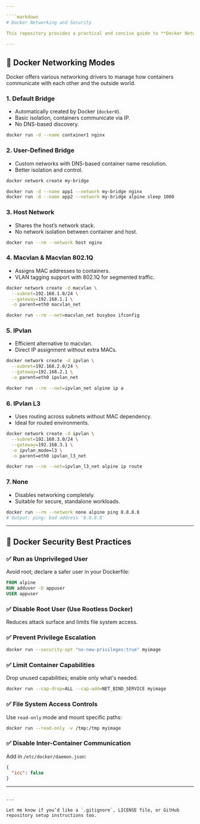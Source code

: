 ```yaml
---

````markdown
# Docker Networking and Security

This repository provides a practical and concise guide to **Docker Networking** modes and essential **Docker Security** best practices. It's designed for DevOps engineers, developers, and security enthusiasts aiming to deploy containers in a more robust and secure manner.

---
```


## 📡 Docker Networking Modes

Docker offers various networking drivers to manage how containers communicate with each other and the outside world.

### 1. Default Bridge
- Automatically created by Docker (`docker0`).
- Basic isolation, containers communicate via IP.
- No DNS-based discovery.

```bash
docker run -d --name container1 nginx
````

### 2. User-Defined Bridge

* Custom networks with DNS-based container name resolution.
* Better isolation and control.

```bash
docker network create my-bridge

docker run -d --name app1 --network my-bridge nginx
docker run -d --name app2 --network my-bridge alpine sleep 1000
```

### 3. Host Network

* Shares the host’s network stack.
* No network isolation between container and host.

```bash
docker run --rm --network host nginx
```

### 4. Macvlan & Macvlan 802.1Q

* Assigns MAC addresses to containers.
* VLAN tagging support with 802.1Q for segmented traffic.

```bash
docker network create -d macvlan \
  --subnet=192.168.1.0/24 \
  --gateway=192.168.1.1 \
  -o parent=eth0 macvlan_net

docker run --rm --net=macvlan_net busybox ifconfig
```

### 5. IPvlan

* Efficient alternative to macvlan.
* Direct IP assignment without extra MACs.

```bash
docker network create -d ipvlan \
  --subnet=192.168.2.0/24 \
  --gateway=192.168.2.1 \
  -o parent=eth0 ipvlan_net

docker run --rm --net=ipvlan_net alpine ip a
```

### 6. IPvlan L3

* Uses routing across subnets without MAC dependency.
* Ideal for routed environments.

```bash
docker network create -d ipvlan \
  --subnet=192.168.3.0/24 \
  --gateway=192.168.3.1 \
  -o ipvlan_mode=l3 \
  -o parent=eth0 ipvlan_l3_net

docker run --rm --net=ipvlan_l3_net alpine ip route
```

### 7. None

* Disables networking completely.
* Suitable for secure, standalone workloads.

```bash
docker run --rm --network none alpine ping 8.8.8.8
# Output: ping: bad address '8.8.8.8'
```

---

## 🔐 Docker Security Best Practices

### ✅ Run as Unprivileged User

Avoid root; declare a safer user in your Dockerfile:

```Dockerfile
FROM alpine
RUN adduser -D appuser
USER appuser
```

### ✅ Disable Root User (Use Rootless Docker)

Reduces attack surface and limits file system access.

### ✅ Prevent Privilege Escalation

```bash
docker run --security-opt "no-new-privileges:true" myimage
```

### ✅ Limit Container Capabilities

Drop unused capabilities; enable only what's needed.

```bash
docker run --cap-drop=ALL --cap-add=NET_BIND_SERVICE myimage
```

### ✅ File System Access Controls

Use `read-only` mode and mount specific paths:

```bash
docker run --read-only -v /tmp:/tmp myimage
```

### ✅ Disable Inter-Container Communication

Add in `/etc/docker/daemon.json`:

```json
{
  "icc": false
}
```

---


```

---

Let me know if you’d like a `.gitignore`, LICENSE file, or GitHub repository setup instructions too.
```
